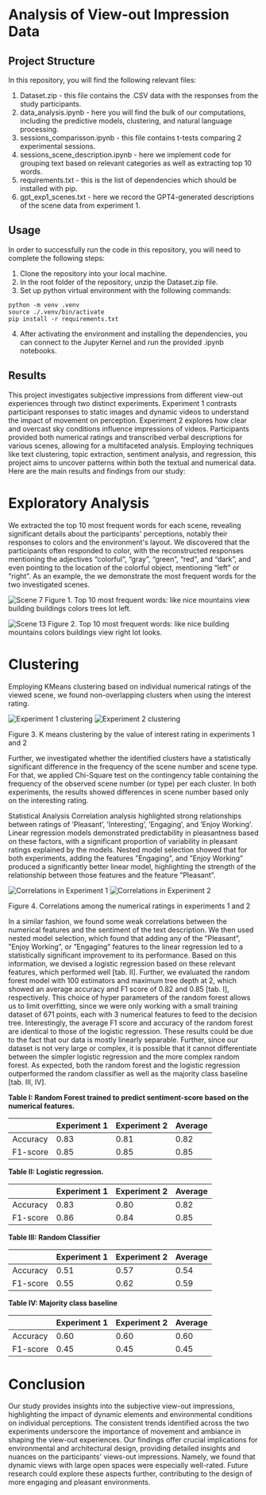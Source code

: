 
# Analysis of View-out Impression Data

## Project Structure
In this repository, you will find the following relevant files:
1. Dataset.zip - this file contains the .CSV data with the responses from the study participants.
2. data_analysis.ipynb - here you will find the bulk of our computations, including the predictive models, clustering, and natural language processing.
3. sessions_comparisson.ipynb - this file contains t-tests comparing 2 experimental sessions.
4. sessions_scene_description.ipynb - here we implement code for grouping text based on relevant categories as well as extracting top 10 words.
5. requirements.txt - this is the list of dependencies which should be installed with pip.
6. gpt_exp1_scenes.txt - here we record the GPT4-generated descriptions of the scene data from experiment 1.

## Usage
In order to successfully run the code in this repository, you will need to complete the following steps:

1. Clone the repository into your local machine.
2. In the root folder of the repository, unzip the Dataset.zip file.
3. Set up python virtual environment with the following commands:

```
python -m venv .venv
source ./.venv/bin/activate
pip install -r requirements.txt
```
4. After activating the environment and installing the dependencies, you can connect to the Jupyter Kernel and run the provided .ipynb notebooks.

## Results

This project investigates subjective impressions from different view-out experiences through two distinct experiments. Experiment 1 contrasts participant responses to static images and dynamic videos to understand the impact of movement on perception. Experiment 2 explores how clear and overcast sky conditions influence impressions of videos. Participants provided both numerical ratings and transcribed verbal descriptions for various scenes, allowing for a multifaceted analysis. Employing techniques like text clustering, topic extraction, sentiment analysis, and regression, this project aims to uncover patterns within both the textual and numerical data. Here are the main results and findings from our study:

# Exploratory Analysis
We extracted the top 10 most frequent words for each scene, revealing significant details about the participants' perceptions, notably their responses to colors and the environment's layout. We discovered that the participants often responded to color, with the reconstructed responses mentioning the adjectives “colorful”, “gray”, “green”, “red”, and “dark”, and even pointing to the
location of the colorful object, mentioning “left” or “right”. As an example, the we demonstrate the most frequent words for the two investigated scenes.


![Scene 7](figures/Scene_7.png "Scene y")
Figure 1. Top 10 most frequent words: like nice mountains view building buildings colors trees lot left.

![Scene 13](figures/Scene_13.png "Scene 13")
Figure 2. Top 10 most frequent words: like nice building mountains colors buildings view right lot looks.

<!-- In order to get a representative summary of the participants’ responses, we extracted
the top 10 most salient words from texts within each scene number and scene type. To do that, we first vectorized the text using term frequency inverse document frequency (TF IDF) vectorizer, and then obtained the most frequent words with the non-negative matrix factorization (NMF [4]) with 1 topic. The top 10 resulting words were then compared with the contents of the displayed scene. Finally, we investigated how the subjective impressions from the participants match the textual description of the scenes produced by a computer vision model -->


# Clustering
Employing KMeans clustering based on individual numerical ratings of the viewed scene, we found non-overlapping clusters when using the interest rating.

![Experiment 1 clustering](figures/exp1_interesting.png "Experiment 1 clustering")
![Experiment 2 clustering](figures/exp2_interesting.png "Experiment 2 clustering")

Figure 3. K means clustering by the value of interest rating in experiments 1 and 2

Further, we investigated whether the identified clusters have a statistically significant difference in the frequency of the scene number and scene type. For that, we applied Chi-Square test on the contingency table containing the frequency of the observed scene number (or type) per each cluster. In both experiments, the results showed differences in scene number based only on the interesting rating.

Statistical Analysis
Correlation analysis highlighted strong relationships between ratings of ’Pleasant’, ’Interesting’, ’Engaging’, and ’Enjoy Working’. Linear regression models demonstrated predictability in pleasantness based on these factors, with
a significant proportion of variability in pleasant ratings explained by the models. Nested model selection showed that for both experiments, adding the features ”Engaging”, and ”Enjoy Working” produced a significantly better linear model, highlighting the strength of the relationship between those features and the feature ”Pleasant”.

![Correlations in Experiment 1](figures/CORR_E1.png "Correlations in Experiment 1")
![Correlations in Experiment 2](figures/CORR_E2.png "Correlations in Experiment 2")

Figure 4. Correlations among the numerical ratings in experiments 1 and 2

In a similar fashion, we found some weak correlations between the numerical features and the sentiment of the text
description. We then used nested model selection, which found that adding any of the ”Pleasant”, ”Enjoy Working”, or ”Engaging” features to the linear regression led to a statistically significant improvement to its performance. Based on this information, we devised a logistic regression based on these relevant features, which performed well [tab. II]. Further, we evaluated the random
forest model with 100 estimators and maximum tree depth at 2, which showed an average accuracy and F1
score of 0.82 and 0.85 [tab. I], respectively. This choice of hyper parameters of the random forest allows us to limit overfitting, since we were only working with a small training dataset of 671 points, each with 3 numerical features to feed to the decision tree. Interestingly, the average F1 score and accuracy of the random forest are identical to those of the
logistic regression. These results could be due to the fact that our data is mostly linearly separable. Further, since our
dataset is not very large or complex, it is possible that it cannot differentiate between the simpler logistic regression
and the more complex random forest. As expected, both the random forest and the logistic regression outperformed the random classifier as well as the majority class baseline [tab. III, IV].

**Table I: Random Forest trained to predict sentiment-score based on the numerical features.**

|           | Experiment 1 | Experiment 2 | Average |
|-----------|--------------|--------------|---------|
| Accuracy  | 0.83         | 0.81         | 0.82    |
| F1-score  | 0.85         | 0.85         | 0.85    |

**Table II: Logistic regression.**

|           | Experiment 1 | Experiment 2 | Average |
|-----------|--------------|--------------|---------|
| Accuracy  | 0.83         | 0.80         | 0.82    |
| F1-score  | 0.86         | 0.84         | 0.85    |

**Table III: Random Classifier**

|           | Experiment 1 | Experiment 2 | Average |
|-----------|--------------|--------------|---------|
| Accuracy  | 0.51         | 0.57         | 0.54    |
| F1-score  | 0.55         | 0.62         | 0.59    |

**Table IV: Majority class baseline**

|           | Experiment 1 | Experiment 2 | Average |
|-----------|--------------|--------------|---------|
| Accuracy  | 0.60         | 0.60         | 0.60    |
| F1-score  | 0.45         | 0.45         | 0.45    |


# Conclusion
Our study provides insights into the subjective view-out impressions, highlighting the impact of dynamic elements and environmental conditions on individual perceptions. The consistent trends identified across the two experiments underscore the importance of movement and ambiance in shaping the view-out experiences. Our findings offer crucial implications for environmental and architectural design, providing detailed insights and nuances on the participants' views-out impressions. Namely, we found that dynamic views with large open spaces were especially well-rated. Future research could explore these aspects further, contributing to the design of more engaging and pleasant environments.
